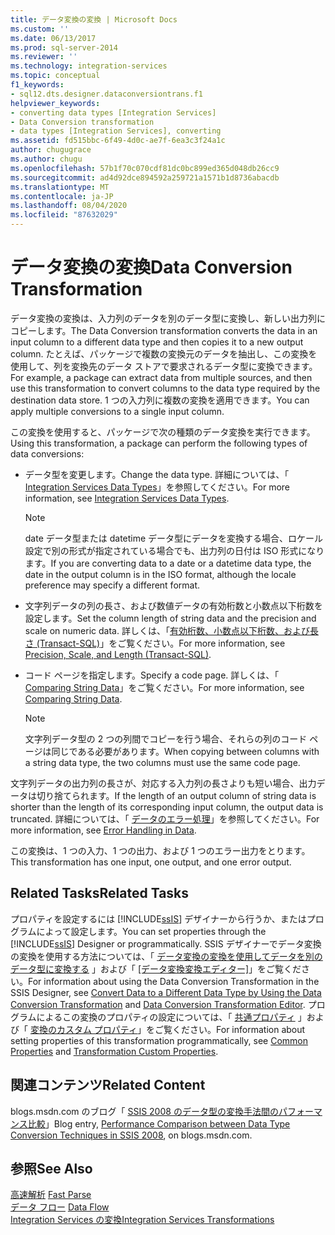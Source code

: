 ```yaml
---
title: データ変換の変換 | Microsoft Docs
ms.custom: ''
ms.date: 06/13/2017
ms.prod: sql-server-2014
ms.reviewer: ''
ms.technology: integration-services
ms.topic: conceptual
f1_keywords:
- sql12.dts.designer.dataconversiontrans.f1
helpviewer_keywords:
- converting data types [Integration Services]
- Data Conversion transformation
- data types [Integration Services], converting
ms.assetid: fd515bbc-6f49-4d0c-ae7f-6ea3c3f24a1c
author: chugugrace
ms.author: chugu
ms.openlocfilehash: 57b1f70c070cdf81dc0bc899ed365d048db26cc9
ms.sourcegitcommit: ad4d92dce894592a259721a1571b1d8736abacdb
ms.translationtype: MT
ms.contentlocale: ja-JP
ms.lasthandoff: 08/04/2020
ms.locfileid: "87632029"
---
```

# <a name="data-conversion-transformation"></a><span data-ttu-id="e0286-102">データ変換の変換</span><span class="sxs-lookup"><span data-stu-id="e0286-102">Data Conversion Transformation</span></span>
  <span data-ttu-id="e0286-103">データ変換の変換は、入力列のデータを別のデータ型に変換し、新しい出力列にコピーします。</span><span class="sxs-lookup"><span data-stu-id="e0286-103">The Data Conversion transformation converts the data in an input column to a different data type and then copies it to a new output column.</span></span> <span data-ttu-id="e0286-104">たとえば、パッケージで複数の変換元のデータを抽出し、この変換を使用して、列を変換先のデータ ストアで要求されるデータ型に変換できます。</span><span class="sxs-lookup"><span data-stu-id="e0286-104">For example, a package can extract data from multiple sources, and then use this transformation to convert columns to the data type required by the destination data store.</span></span> <span data-ttu-id="e0286-105">1 つの入力列に複数の変換を適用できます。</span><span class="sxs-lookup"><span data-stu-id="e0286-105">You can apply multiple conversions to a single input column.</span></span>  
  
 <span data-ttu-id="e0286-106">この変換を使用すると、パッケージで次の種類のデータ変換を実行できます。</span><span class="sxs-lookup"><span data-stu-id="e0286-106">Using this transformation, a package can perform the following types of data conversions:</span></span>  
  
-   <span data-ttu-id="e0286-107">データ型を変更します。</span><span class="sxs-lookup"><span data-stu-id="e0286-107">Change the data type.</span></span> <span data-ttu-id="e0286-108">詳細については、「 [Integration Services Data Types](../integration-services-data-types.md)」を参照してください。</span><span class="sxs-lookup"><span data-stu-id="e0286-108">For more information, see [Integration Services Data Types](../integration-services-data-types.md).</span></span>  
  
    > [!NOTE]  
    >  <span data-ttu-id="e0286-109">date データ型または datetime データ型にデータを変換する場合、ロケール設定で別の形式が指定されている場合でも、出力列の日付は ISO 形式になります。</span><span class="sxs-lookup"><span data-stu-id="e0286-109">If you are converting data to a date or a datetime data type, the date in the output column is in the ISO format, although the locale preference may specify a different format.</span></span>  
  
-   <span data-ttu-id="e0286-110">文字列データの列の長さ、および数値データの有効桁数と小数点以下桁数を設定します。</span><span class="sxs-lookup"><span data-stu-id="e0286-110">Set the column length of string data and the precision and scale on numeric data.</span></span> <span data-ttu-id="e0286-111">詳しくは、「[有効桁数、小数点以下桁数、および長さ &#40;Transact-SQL&#41;](/sql/t-sql/data-types/precision-scale-and-length-transact-sql)」をご覧ください。</span><span class="sxs-lookup"><span data-stu-id="e0286-111">For more information, see [Precision, Scale, and Length &#40;Transact-SQL&#41;](/sql/t-sql/data-types/precision-scale-and-length-transact-sql).</span></span>  
  
-   <span data-ttu-id="e0286-112">コード ページを指定します。</span><span class="sxs-lookup"><span data-stu-id="e0286-112">Specify a code page.</span></span> <span data-ttu-id="e0286-113">詳しくは、「 [Comparing String Data](../comparing-string-data.md)」をご覧ください。</span><span class="sxs-lookup"><span data-stu-id="e0286-113">For more information, see [Comparing String Data](../comparing-string-data.md).</span></span>  
  
    > [!NOTE]  
    >  <span data-ttu-id="e0286-114">文字列データ型の 2 つの列間でコピーを行う場合、それらの列のコード ページは同じである必要があります。</span><span class="sxs-lookup"><span data-stu-id="e0286-114">When copying between columns with a string data type, the two columns must use the same code page.</span></span>  
  
 <span data-ttu-id="e0286-115">文字列データの出力列の長さが、対応する入力列の長さよりも短い場合、出力データは切り捨てられます。</span><span class="sxs-lookup"><span data-stu-id="e0286-115">If the length of an output column of string data is shorter than the length of its corresponding input column, the output data is truncated.</span></span> <span data-ttu-id="e0286-116">詳細については、「 [データのエラー処理](../error-handling-in-data.md)」を参照してください。</span><span class="sxs-lookup"><span data-stu-id="e0286-116">For more information, see [Error Handling in Data](../error-handling-in-data.md).</span></span>  
  
 <span data-ttu-id="e0286-117">この変換は、1 つの入力、1 つの出力、および 1 つのエラー出力をとります。</span><span class="sxs-lookup"><span data-stu-id="e0286-117">This transformation has one input, one output, and one error output.</span></span>  
  
## <a name="related-tasks"></a><span data-ttu-id="e0286-118">Related Tasks</span><span class="sxs-lookup"><span data-stu-id="e0286-118">Related Tasks</span></span>  
 <span data-ttu-id="e0286-119">プロパティを設定するには [!INCLUDE[ssIS](../../../includes/ssis-md.md)] デザイナーから行うか、またはプログラムによって設定します。</span><span class="sxs-lookup"><span data-stu-id="e0286-119">You can set properties through the [!INCLUDE[ssIS](../../../includes/ssis-md.md)] Designer or programmatically.</span></span> <span data-ttu-id="e0286-120">SSIS デザイナーでデータ変換の変換を使用する方法については、「 [データ変換の変換を使用してデータを別のデータ型に変換する](data-conversion-transformation.md) 」および「 [[データ変換変換エディター]](../../data-conversion-transformation-editor.md)」をご覧ください。</span><span class="sxs-lookup"><span data-stu-id="e0286-120">For information about using the Data Conversion Transformation in the SSIS Designer, see [Convert Data to a Different Data Type by Using the Data Conversion Transformation](data-conversion-transformation.md) and [Data Conversion Transformation Editor](../../data-conversion-transformation-editor.md).</span></span> <span data-ttu-id="e0286-121">プログラムによるこの変換のプロパティの設定については、「 [共通プロパティ](../../common-properties.md) 」および「 [変換のカスタム プロパティ](transformation-custom-properties.md)」をご覧ください。</span><span class="sxs-lookup"><span data-stu-id="e0286-121">For information about setting properties of this transformation programmatically, see [Common Properties](../../common-properties.md) and [Transformation Custom Properties](transformation-custom-properties.md).</span></span>  
  
## <a name="related-content"></a><span data-ttu-id="e0286-122">関連コンテンツ</span><span class="sxs-lookup"><span data-stu-id="e0286-122">Related Content</span></span>  
 <span data-ttu-id="e0286-123">blogs.msdn.com のブログ「 [SSIS 2008 のデータ型の変換手法間のパフォーマンス比較](https://techcommunity.microsoft.com/t5/datacat/performance-comparison-between-data-type-conversion-techniques/ba-p/305035)」</span><span class="sxs-lookup"><span data-stu-id="e0286-123">Blog entry, [Performance Comparison between Data Type Conversion Techniques in SSIS 2008](https://techcommunity.microsoft.com/t5/datacat/performance-comparison-between-data-type-conversion-techniques/ba-p/305035), on blogs.msdn.com.</span></span>  
  
## <a name="see-also"></a><span data-ttu-id="e0286-124">参照</span><span class="sxs-lookup"><span data-stu-id="e0286-124">See Also</span></span>  
 <span data-ttu-id="e0286-125">[高速解析](../../fast-parse.md) </span><span class="sxs-lookup"><span data-stu-id="e0286-125">[Fast Parse](../../fast-parse.md) </span></span>  
 <span data-ttu-id="e0286-126">[データ フロー](../data-flow.md) </span><span class="sxs-lookup"><span data-stu-id="e0286-126">[Data Flow](../data-flow.md) </span></span>  
 [<span data-ttu-id="e0286-127">Integration Services の変換</span><span class="sxs-lookup"><span data-stu-id="e0286-127">Integration Services Transformations</span></span>](integration-services-transformations.md)  
  
  

